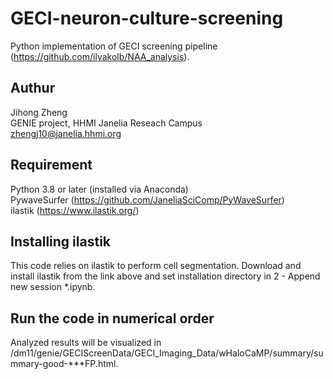 # GECI-neuron-culture-screening
Python implementation of GECI screening pipeline (https://github.com/ilyakolb/NAA_analysis).
## Authur
Jihong Zheng  
GENIE project, HHMI Janelia Reseach Campus  
zhengj10@janelia.hhmi.org

## Requirement
Python 3.8 or later (installed via Anaconda)  
PywaveSurfer (https://github.com/JaneliaSciComp/PyWaveSurfer)  
ilastik (https://www.ilastik.org/)

## Installing ilastik
This code relies on ilastik to perform cell segmentation. Download and install ilastik from the link above and set installation directory in 2 - Append new session *.ipynb.

## Run the code in numerical order
Analyzed results will be visualized in /dm11/genie/GECIScreenData/GECI_Imaging_Data/wHaloCaMP/summary/summary-good-***FP.html.
